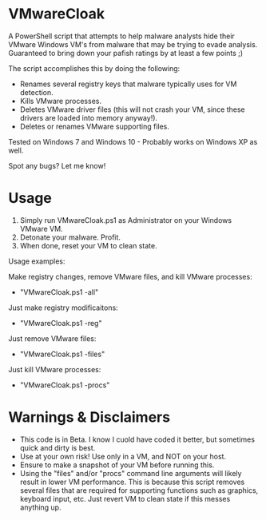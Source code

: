 # VMwareCloak

A PowerShell script that attempts to help malware analysts hide their VMware Windows VM's from malware that may be trying to evade analysis. 
Guaranteed to bring down your pafish ratings by at least a few points ;)

The script accomplishes this by doing the following:

- Renames several registry keys that malware typically uses for VM detection.
- Kills VMware processes.
- Deletes VMware driver files (this will not crash your VM, since these drivers are loaded into memory anyway!).
- Deletes or renames VMware supporting files.

Tested on Windows 7 and Windows 10 - Probably works on Windows XP as well.

Spot any bugs? Let me know!

# Usage

1. Simply run VMwareCloak.ps1 as Administrator on your Windows VMware VM.
2. Detonate your malware. Profit.
3. When done, reset your VM to clean state.

Usage examples:

Make registry changes, remove VMware files, and kill VMware processes:
  
  - "VMwareCloak.ps1 -all"
  
Just make registry modificaitons:
  
  - "VMwareCloak.ps1 -reg"
  
Just remove VMware files:
  
  - "VMwareCloak.ps1 -files"
  
Just kill VMware processes:
  
  - "VMwareCloak.ps1 -procs"

# Warnings & Disclaimers

- This code is in Beta. I know I cuold have coded it better, but sometimes quick and dirty is best.
- Use at your own risk! Use only in a VM, and NOT on your host.
- Ensure to make a snapshot of your VM before running this.
- Using the "files" and/or "procs" command line arguments will likely result in lower VM performance. This is because this script removes several files that are required for supporting functions such as graphics, keyboard input, etc. Just revert VM to clean state if this messes anything up.

